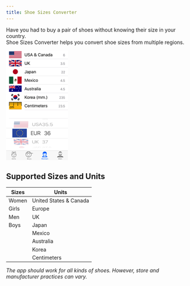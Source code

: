 ```yaml
---
title: Shoe Sizes Converter
---
```


Have you had to buy a pair of shoes without knowing their size in your country.  
Shoe Sizes Converter helps you convert shoe sizes from multiple regions.  

![Shoe Sizes Converter iPhone Screenshot](/images/shoes/shoe-sizes-converter-screenshot.png)

## Supported Sizes and Units

| Sizes                   | Units                     |
| ----------------------- | ------------------------- |
| Women                   | United States & Canada    |
| Girls                   | Europe                    |
| Men                     | UK                        |
| Boys                    | Japan                     |
|                         | Mexico                    |
|                         | Australia                 |
|                         | Korea                     |
|                         | Centimeters               |

*The app should work for all kinds of shoes. However, store and manufacturer practices can vary.*
